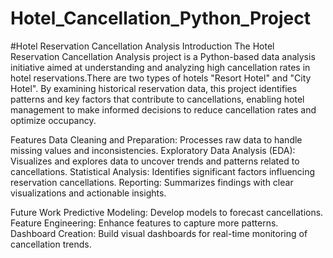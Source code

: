 # Hotel_Cancellation_Python_Project
#Hotel Reservation Cancellation Analysis
Introduction
The Hotel Reservation Cancellation Analysis project is a Python-based data analysis initiative aimed at understanding and analyzing high cancellation rates in hotel reservations.There are two types of hotels "Resort Hotel" and "City Hotel". By examining historical reservation data, this project identifies patterns and key factors that contribute to cancellations, enabling hotel management to make informed decisions to reduce cancellation rates and optimize occupancy.

Features
Data Cleaning and Preparation: Processes raw data to handle missing values and inconsistencies.
Exploratory Data Analysis (EDA): Visualizes and explores data to uncover trends and patterns related to cancellations.
Statistical Analysis: Identifies significant factors influencing reservation cancellations.
Reporting: Summarizes findings with clear visualizations and actionable insights.

Future Work
Predictive Modeling: Develop models to forecast cancellations.
Feature Engineering: Enhance features to capture more patterns.
Dashboard Creation: Build visual dashboards for real-time monitoring of cancellation trends.
